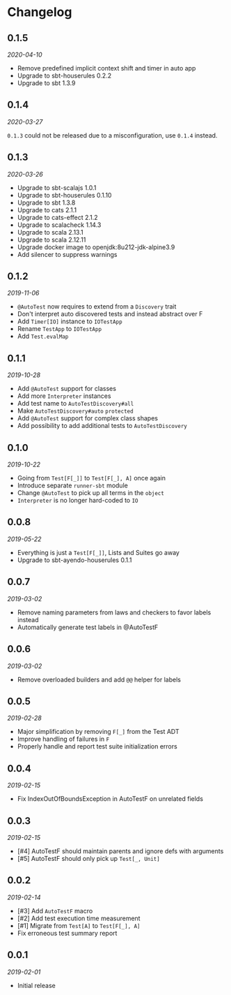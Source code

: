 # Changelog

## 0.1.5

_2020-04-10_

 * Remove predefined implicit context shift and timer in auto app
 * Upgrade to sbt-houserules 0.2.2
 * Upgrade to sbt 1.3.9
 
## 0.1.4

_2020-03-27_

`0.1.3` could not be released due to a misconfiguration, use `0.1.4` instead.

## 0.1.3

_2020-03-26_

 * Upgrade to sbt-scalajs 1.0.1
 * Upgrade to sbt-houserules 0.1.10
 * Upgrade to sbt 1.3.8
 * Upgrade to cats 2.1.1
 * Upgrade to cats-effect 2.1.2
 * Upgrade to scalacheck 1.14.3
 * Upgrade to scala 2.13.1
 * Upgrade to scala 2.12.11
 * Upgrade docker image to openjdk:8u212-jdk-alpine3.9
 * Add silencer to suppress warnings

## 0.1.2

_2019-11-06_

* `@AutoTest` now requires to extend from a `Discovery` trait
* Don't interpret auto discovered tests and instead abstract over F
* Add `Timer[IO]` instance to `IOTestApp`
* Rename `TestApp` to `IOTestApp`
* Add `Test.evalMap`

## 0.1.1

_2019-10-28_

 * Add `@AutoTest` support for classes
 * Add more `Interpreter` instances
 * Add test name to `AutoTestDiscovery#all`
 * Make `AutoTestDiscovery#auto` `protected`
 * Add `@AutoTest` support for complex class shapes
 * Add possibility to add additional tests to `AutoTestDiscovery`

## 0.1.0

_2019-10-22_

 * Going from `Test[F[_]]` to `Test[F[_], A]` once again
 * Introduce separate `runner-sbt` module
 * Change `@AutoTest` to pick up all terms in the `object`
 * `Interpreter` is no longer hard-coded to `IO`

## 0.0.8

_2019-05-22_

 * Everything is just a `Test[F[_]]`, Lists and Suites go away
 * Upgrade to sbt-ayendo-houserules 0.1.1

## 0.0.7

_2019-03-02_

 * Remove naming parameters from laws and checkers to favor labels instead
 * Automatically generate test labels in @AutoTestF

## 0.0.6

_2019-03-02_

 * Remove overloaded builders and add `@@` helper for labels

## 0.0.5

_2019-02-28_

 * Major simplification by removing `F[_]` from the Test ADT
 * Improve handling of failures in `F`
 * Properly handle and report test suite initialization errors

## 0.0.4

_2019-02-15_

 * Fix IndexOutOfBoundsException in AutoTestF on unrelated fields

## 0.0.3

_2019-02-15_

 * [#4] AutoTestF should maintain parents and ignore defs with arguments
 * [#5] AutoTestF should only pick up `Test[_, Unit]`

## 0.0.2

_2019-02-14_

 * [#3] Add `AutoTestF` macro
 * [#2] Add test execution time measurement
 * [#1] Migrate from `Test[A]` to `Test[F[_], A]`
 * Fix erroneous test summary report

## 0.0.1

_2019-02-01_

 * Initial release
